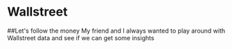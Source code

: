 # Wallstreet

##Let's follow the money
My friend and I always wanted to play around with Wallstreet data and see if we can get some insights

